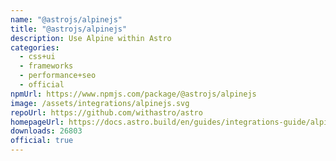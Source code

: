 ```yaml
---
name: "@astrojs/alpinejs"
title: "@astrojs/alpinejs"
description: Use Alpine within Astro
categories:
  - css+ui
  - frameworks
  - performance+seo
  - official
npmUrl: https://www.npmjs.com/package/@astrojs/alpinejs
image: /assets/integrations/alpinejs.svg
repoUrl: https://github.com/withastro/astro
homepageUrl: https://docs.astro.build/en/guides/integrations-guide/alpinejs
downloads: 26803
official: true
---
```

